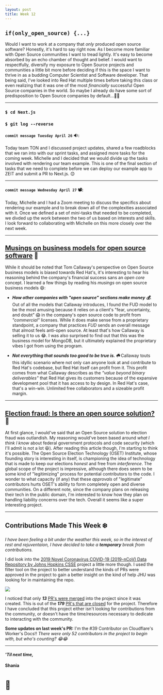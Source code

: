 ```yaml
---
layout: post
title: Week 12
---
```



## `if(only_open_source) {...}`

Would I want to work at a company that *only* produced open source software? Honestly, it's hard to say right now. As I become more familiar with Open Source communities I want to tread lightly. It's easy to become absorbed by an echo chamber of thought and belief. I would want to respectfully, diversify my exposure to Open Source projects and communities a little bit more before deciding if this is the space I want to thrive in as a budding Computer Scientist and Software developer. That being said, I've looked into Red Hat multiple times before taking this class or even realizing that it was one of the most *financially* successful Open Source companies in the world. So maybe I already do have some sort of predisposition to Open Source companies by default...:thinking::wink:

---

### `$ cd Next.js`

### `$ git log --reverse`

#### `commit message Tuesday April 26` :sound::

Today team TON and I discussed project updates, shared a few roadblocks that we ran into with our sprint tasks, and assigned more tasks for the coming week. Michelle and I decided that we would divide up the tasks involved with rendering our team example. This is one of the final section of tasks that we need to complete before we can deploy our example app to ZEIT and submit a PR to Next.js. :blush: 

---

#### `commit message Wednesday April 27` :film_projector::

Today, Michelle and I had a Zoom meeting to discuss the specifics about rendering our example and to break down all of the complexities associated with it. Once we defined a set of *mini*-tasks that needed to be completed, we divded up the work between the two of us based on interests and skills. I look forward to collaborating with Michelle on this more closely over the next week.

---

## [Musings on business models for open source software](https://spot.livejournal.com/327801.html) :thinking:

While it should be noted that Tom Callaway's perspective on Open Source business models is biased towards Red Hat's, it's interesting to hear his reasoning behind the company's financial success sans an *open core* concept. I learned a few things by reading his *musings* on open source business models :smile::

- ***How other companies with "open source" sections make money :moneybag:***. Out of all the models that Callaway introduces, I found the FUD model to be the most amusing because it relies on a client's "fear, uncertainty, and doubt" :scream: in the company's open source code to profit from *"commercial"* licenses. While it does make sense from a proprietary standpoint, a company that practices *FUD* sends an overall message that almost feels anti-open source. At least that's how Callaway is selling it to us :joy:. I was also surprised to find out that this was the business model for MongoDB, but it ultimately explained the proprietary vibes I got from using the program.

- ***Not everything that sounds too good to be true is. :shamrock:*** Callaway touts this idyllic scenario where not only can anyone look at and contribute to Red Hat's codebase, but Red Hat itself can profit from it. This profit comes from what Callaway describes as the *"value beyond binary deliverables"* that Red Hat gives its customers because of the expansive development pool that it has access to by design. In Red Hat's case, that's a win-win. Unlimited free collaborators and a sizeable profit margin.  

---

## [Election fraud: Is there an open source solution?](https://opensource.com/article/19/9/voting-fraud-open-source-solution)  :bank:

At first glance, I would've said that an Open Source solution to election fraud was outlandish. My reasoning would've been based around *what I think I know* about federal government protocols and code security (which I'll admit is not a lot :laughing:). After reading this article though, I'm starting to think it's possible. The Open Source Election Technology (OSET) Institute, whose founding story is interesting in itself, is championing the idea of technology that is made to keep our elections *honest* and free from *interference*. The global scope of the project is impressive, although there does seem to be some kind of "legitimizing" process for potential contributors to the code. I wonder to what capacity (if any) that these *approvals* of "legitimate" contributors hurts OSET's ability to form completely open and diverse communities. On a different note, since the company plans on releasing their tech in the public domain, I'm interested to know how they plan on handling liability concerns over the tech. Overall it seems like a super interesting project. 

---

## Contributions Made This Week :snowflake:

*I have been feeling a bit under the weather this week, so in the interest of rest and rejuventaion, I have decided to take a **temporary** break from contributions.*

I did look into the [2019 Novel Coronavirus COVID-19 (2019-nCoV) Data Repository by Johns Hopkins CSSE](https://github.com/CSSEGISandData/COVID-19) project a little more though. I used the filter tool on the project to better understand the kinds of PRs were approved in the project to gain a better insight on the kind of help JHU was looking for in maintaining the repo. 

<img src="https://hunter-college-ossd-spr-2020.github.io/sdhani-weekly/assets/filter-JHU-merged.png">

I noticed that only ***13*** [PR's were merged](https://github.com/CSSEGISandData/COVID-19/pulls?q=is%3Apr+is%3Aclosed+is%3Amerged) into the project since it was created. This is out of the ***179*** [PR's that are closed](https://github.com/CSSEGISandData/COVID-19/pulls?q=is%3Apr+is%3Aclosed+) for the project. Therefore I have concluded that this project either isn't looking for contributions from the community, or doesn't have the time/resources necessary to dedicate to interacting with the community.  

**Some updates on last week's PR:**
I'm the #39 Contributor on Cloudflare's Worker's Docs!! *There were only 52 contributors in the project to begin with, but who's counting? :joy::joy:*

---

#### *'Til next time,*
#### Shania
# :mushroom:

